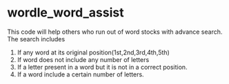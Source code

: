 # wordle_word_assist
This code will help others who run out of word stocks with advance search. The search includes
1.  If any word at its original position(1st,2nd,3rd,4th,5th)
2.  If word does not include any number of letters
3.  If a letter present in a word but it is not in a correct position.
4.  If a word include a certain number of letters.

